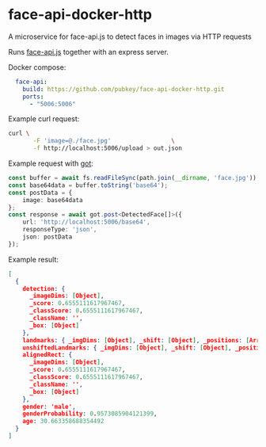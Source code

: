 # face-api-docker-http
A microservice for face-api.js to detect faces in images via HTTP requests

Runs [face-api.js](https://github.com/justadudewhohacks/face-api.js/) together with an express server.


Docker compose:

```yml
  face-api:
    build: https://github.com/pubkey/face-api-docker-http.git
    ports:
      - "5006:5006"
```

Example curl request:

```bash
curl \
       -F 'image=@./face.jpg'                 \
       -f http://localhost:5006/upload > out.json
```

Example request with [got](https://github.com/sindresorhus/got):

```typescript
const buffer = await fs.readFileSync(path.join(__dirname, 'face.jpg'));
const base64data = buffer.toString('base64');
const postData = {
    image: base64data
};
const response = await got.post<DetectedFace[]>({
    url: 'http://localhost:5006/base64',
    responseType: 'json',
    json: postData
});
```


Example result:

```json
[
  {
    detection: {
      _imageDims: [Object],
      _score: 0.6555111617967467,
      _classScore: 0.6555111617967467,
      _className: '',
      _box: [Object]
    },
    landmarks: { _imgDims: [Object], _shift: [Object], _positions: [Array] },
    unshiftedLandmarks: { _imgDims: [Object], _shift: [Object], _positions: [Array] },
    alignedRect: {
      _imageDims: [Object],
      _score: 0.6555111617967467,
      _classScore: 0.6555111617967467,
      _className: '',
      _box: [Object]
    },
    gender: 'male',
    genderProbability: 0.9573085904121399,
    age: 30.663358688354492
  }
]

```

